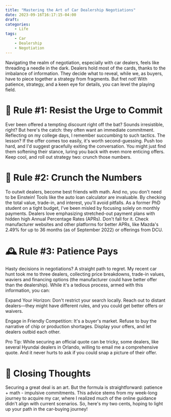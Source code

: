 ```yaml
---
title: "Mastering the Art of Car Dealership Negotiations"
date: 2023-09-16T16:17:15-04:00
draft:
categories: 
    - Life
tags: 
    - Car
    - Dealership
    - Negotiation
---
```



Navigating the realm of negotiation, especially with car dealers, feels like threading a needle in the dark. Dealers hold most of the cards, thanks to the imbalance of information. They decide what to reveal, while we, as buyers, have to piece together a strategy from fragments. But fret not! With patience, strategy, and a keen eye for details, you can level the playing field.

# 🚫 Rule #1: Resist the Urge to Commit
Ever been offered a tempting discount right off the bat? Sounds irresistible, right? But here's the catch: they often want an immediate commitment. Reflecting on my college days, I remember succumbing to such tactics. The lesson? If the offer comes too easily, it's worth second-guessing. Push too hard, and I'd suggest gracefully exiting the conversation. You might just find them softening their stance, luring you back with even more enticing offers. Keep cool, and roll out strategy two: crunch those numbers.

# 🧮 Rule #2: Crunch the Numbers
To outwit dealers, become best friends with math. And no, you don't need to be Einstein! Tools like the auto loan calculator are invaluable. By checking the total value, trade-in, and interest, you'll avoid pitfalls. As a former PhD student on a tight budget, I've been misled by focusing solely on monthly payments. Dealers love emphasizing stretched-out payment plans with hidden high Annual Percentage Rates (APRs). Don't fall for it. Check manufacturer websites and other platforms for better APRs, like Mazda's 2.49% for up to 36 months (as of September 2022) or offerings from DCU.

# 🕰️ Rule #3: Patience Pays
Hasty decisions in negotiations? A straight path to regret. My recent car hunt took me to three dealers, collecting price breakdowns, trade-in values, waviers and financing options (the manufacturer could have better offer than the dealership). While it's a tedious process, armed with this information, you can:

Expand Your Horizon: Don't restrict your search locally. Reach out to distant dealers—they might have different rules, and you could get better offers or waivers.

Engage in Friendly Competition: It's a buyer's market. Refuse to buy the narrative of chip or production shortages. Display your offers, and let dealers outbid each other.

Pro Tip: While securing an official quote can be tricky, some dealers, like several Hyundai dealers in Orlando, willing to email me a comprehensive quote. And it never hurts to ask if you could snap a picture of their offer.

# 🎯 Closing Thoughts
Securing a great deal is an art. But the formula is straightforward: patience + math - impulsive commitments. This advice stems from my week-long journey to acquire my car, where I realized much of the online guidance didn't align with current scenarios. So, here's my two cents, hoping to light up your path in the car-buying journey!